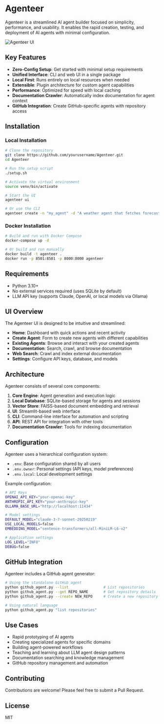 # Agenteer

Agenteer is a streamlined AI agent builder focused on simplicity, performance, and usability. It enables the rapid creation, testing, and deployment of AI agents with minimal configuration.

![Agenteer UI](https://via.placeholder.com/800x450.png?text=Agenteer+UI+Screenshot)

## Key Features

- **Zero-Config Setup**: Get started with minimal setup requirements
- **Unified Interface**: CLI and web UI in a single package
- **Local First**: Runs entirely on local resources when needed
- **Extensible**: Plugin architecture for custom agent capabilities
- **Performance**: Optimized for speed with local caching
- **Documentation Crawler**: Automatically index documentation for agent context
- **GitHub Integration**: Create GitHub-specific agents with repository access

## Installation

### Local Installation

```bash
# Clone the repository
git clone https://github.com/yourusername/Agenteer.git
cd Agenteer

# Run the setup script
./setup.sh

# Activate the virtual environment
source venv/bin/activate

# Start the UI
agenteer ui

# Or use the CLI
agenteer create -n "my_agent" -d "A weather agent that fetches forecast data"
```

### Docker Installation

```bash
# Build and run with Docker Compose
docker-compose up -d

# Or build and run manually
docker build -t agenteer .
docker run -p 8501:8501 -p 8000:8000 agenteer
```

## Requirements

- Python 3.10+
- No external services required (uses SQLite by default)
- LLM API key (supports Claude, OpenAI, or local models via Ollama)

## UI Overview

The Agenteer UI is designed to be intuitive and streamlined:

- **Home**: Dashboard with quick actions and recent activity
- **Create Agent**: Form to create new agents with different capabilities
- **Existing Agents**: Browse and interact with your created agents
- **Documentation**: Search, crawl, and browse documentation
- **Web Search**: Crawl and index external documentation
- **Settings**: Configure API keys, database, and models

## Architecture

Agenteer consists of several core components:

1. **Core Engine**: Agent generation and execution logic
2. **Local Database**: SQLite-based storage for agents and sessions
3. **Vector Store**: FAISS-based document embedding and retrieval
4. **UI**: Streamlit-based web interface 
5. **CLI**: Command-line interface for automation and scripting
6. **API**: REST API for integration with other tools
7. **Documentation Crawler**: Tools for indexing documentation

## Configuration

Agenteer uses a hierarchical configuration system:

- `.env`: Base configuration shared by all users
- `.env.owner`: Personal settings (API keys, model preferences)
- `.env.local`: Local development settings

Example configuration:

```bash
# API Keys
OPENAI_API_KEY="your-openai-key"
ANTHROPIC_API_KEY="your-anthropic-key"
OLLAMA_BASE_URL="http://localhost:11434"

# Model settings
DEFAULT_MODEL="claude-3-7-sonnet-20250219"
USE_LOCAL_MODELS=false
EMBEDDING_MODEL="sentence-transformers/all-MiniLM-L6-v2"

# Application settings
LOG_LEVEL="INFO"
DEBUG=false
```

## GitHub Integration

Agenteer includes a GitHub agent generator:

```bash
# Using the standalone GitHub agent
python github_agent.py --list                # List repositories
python github_agent.py --get REPO_NAME       # Get repository details
python github_agent.py --create NEW_REPO     # Create a new repository

# Using natural language
python github_agent.py "list repositories"
```

## Use Cases

- Rapid prototyping of AI agents
- Creating specialized agents for specific domains
- Building agent-powered workflows
- Teaching and learning about LLM agent design patterns
- Documentation searching and knowledge management
- GitHub repository management and automation

## Contributing

Contributions are welcome! Please feel free to submit a Pull Request.

## License

MIT
